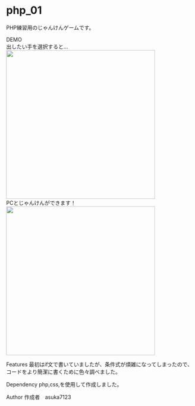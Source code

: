 # php_01
PHP練習用のじゃんけんゲームです。

DEMO<br>
出したい手を選択すると…<br>
<img src="https://user-images.githubusercontent.com/80142146/111319577-80986c80-86a9-11eb-82de-4d9a03623632.png" width="400"><br>
PCとじゃんけんができます！<br>
<img src="https://user-images.githubusercontent.com/80142146/111319583-81c99980-86a9-11eb-8d12-d30bb35d4167.png" width="400">


Features
最初はif文で書いていましたが、条件式が煩雑になってしまったので、
コードをより簡潔に書くために色々調べました。

Dependency
php,css,を使用して作成しました。

Author
作成者　asuka7123

